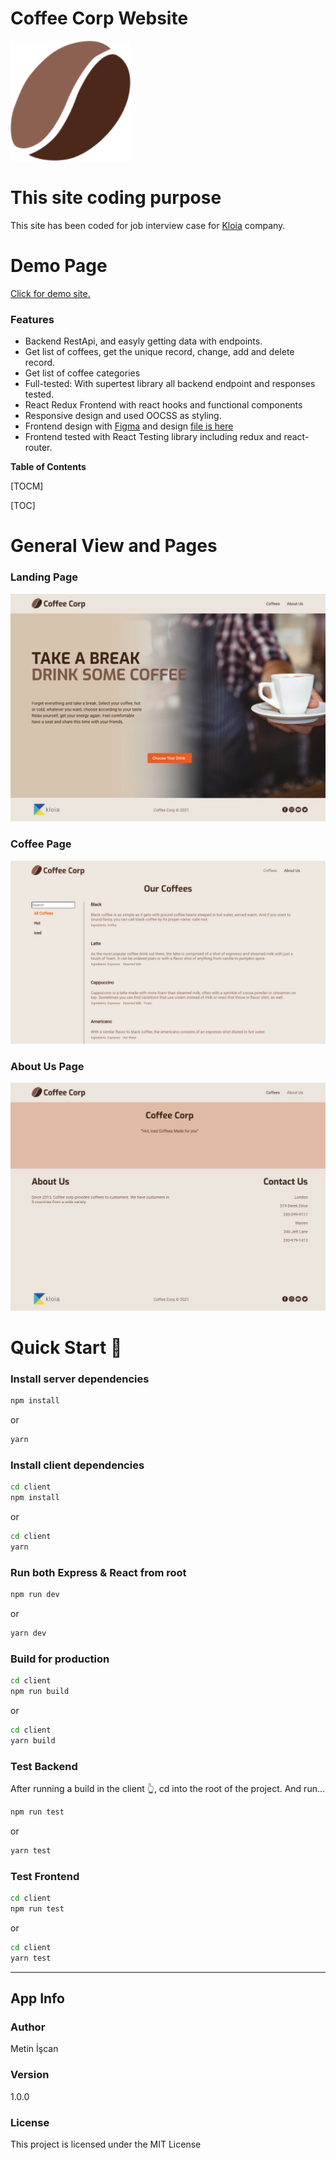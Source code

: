 # Coffee Corp Website

![](https://github.com/metin1/coffee-project/blob/master/client/public/android-chrome-192x192.png?raw=true)

# This site coding purpose
This site has been coded for job interview case for [Kloia](https://www.kloia.com/) company.

# Demo Page
[Click for demo site.](https://kloia-coffee-corp.herokuapp.com/)

### Features

- Backend RestApi, and easyly getting data with endpoints.
- Get list of coffees, get the unique record, change, add and delete record.
- Get list of coffee categories
- Full-tested: With supertest library all backend endpoint and responses tested.
- React Redux Frontend with react hooks and functional components
- Responsive design and used OOCSS as styling.
- Frontend design with [Figma](https://figma.com/ "Figma") and design [file is here](https://www.figma.com/file/F88DSInAsuh2MdOMb84vEQ/CoofeeCorp?node-id=1%3A652&viewport=-1173%2C-48%2C0.5507400035858154)
- Frontend tested with React Testing library including redux and react-router.


**Table of Contents**

[TOCM]

[TOC]
# General View and Pages

### Landing Page
![](https://github.com/metin1/coffee-project/blob/master/client/src/assets/pages/landingPage.jpg?raw=true)

### Coffee Page
![](https://github.com/metin1/coffee-project/blob/master/client/src/assets/pages/coffeePage.jpg?raw=true)

### About Us Page
![](https://github.com/metin1/coffee-project/blob/master/client/src/assets/pages/aboutPage.jpg?raw=true)


# Quick Start 🚀

### Install server dependencies

```bash
npm install
```
or
```bash
yarn
```

### Install client dependencies

```bash
cd client
npm install
```
or

```bash
cd client
yarn
```
### Run both Express & React from root

```bash
npm run dev
```
or
```bash
yarn dev
```

### Build for production

```bash
cd client
npm run build
```
or
```bash
cd client
yarn build
```

### Test Backend

After running a build in the client 👆, cd into the root of the project.
And run...
```bash
npm run test
```
or
```bash
yarn test
```

### Test Frontend


```bash
cd client
npm run test
```
or
```bash
cd client
yarn test
```

---

## App Info

### Author

Metin İşcan

### Version

1.0.0

### License

This project is licensed under the MIT License